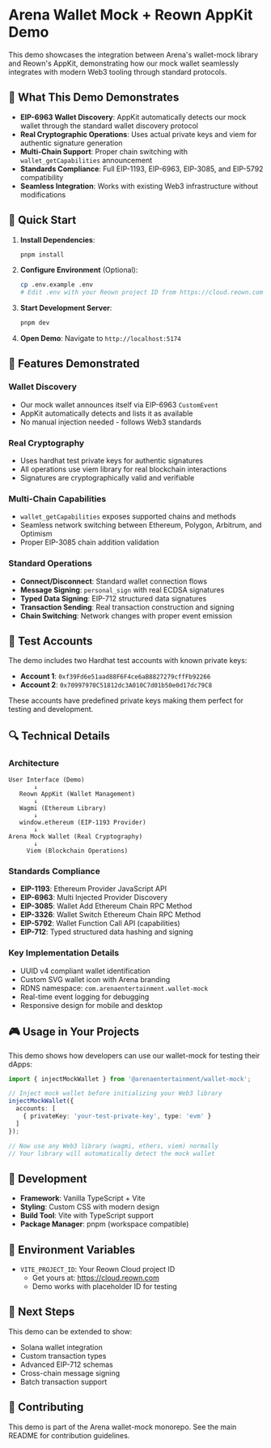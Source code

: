 # Arena Wallet Mock + Reown AppKit Demo

This demo showcases the integration between Arena's wallet-mock library and Reown's AppKit, demonstrating how our mock wallet seamlessly integrates with modern Web3 tooling through standard protocols.

## 🎯 What This Demo Demonstrates

- **EIP-6963 Wallet Discovery**: AppKit automatically detects our mock wallet through the standard wallet discovery protocol
- **Real Cryptographic Operations**: Uses actual private keys and viem for authentic signature generation
- **Multi-Chain Support**: Proper chain switching with `wallet_getCapabilities` announcement
- **Standards Compliance**: Full EIP-1193, EIP-6963, EIP-3085, and EIP-5792 compatibility
- **Seamless Integration**: Works with existing Web3 infrastructure without modifications

## 🚀 Quick Start

1. **Install Dependencies**:
   ```bash
   pnpm install
   ```

2. **Configure Environment** (Optional):
   ```bash
   cp .env.example .env
   # Edit .env with your Reown project ID from https://cloud.reown.com
   ```

3. **Start Development Server**:
   ```bash
   pnpm dev
   ```

4. **Open Demo**: Navigate to `http://localhost:5174`

## 🔧 Features Demonstrated

### Wallet Discovery
- Our mock wallet announces itself via EIP-6963 `CustomEvent`
- AppKit automatically detects and lists it as available
- No manual injection needed - follows Web3 standards

### Real Cryptography
- Uses hardhat test private keys for authentic signatures
- All operations use viem library for real blockchain interactions
- Signatures are cryptographically valid and verifiable

### Multi-Chain Capabilities
- `wallet_getCapabilities` exposes supported chains and methods
- Seamless network switching between Ethereum, Polygon, Arbitrum, and Optimism
- Proper EIP-3085 chain addition validation

### Standard Operations
- **Connect/Disconnect**: Standard wallet connection flows
- **Message Signing**: `personal_sign` with real ECDSA signatures
- **Typed Data Signing**: EIP-712 structured data signatures
- **Transaction Sending**: Real transaction construction and signing
- **Chain Switching**: Network changes with proper event emission

## 🧪 Test Accounts

The demo includes two Hardhat test accounts with known private keys:

- **Account 1**: `0xf39Fd6e51aad88F6F4ce6aB8827279cffFb92266`
- **Account 2**: `0x70997970C51812dc3A010C7d01b50e0d17dc79C8`

These accounts have predefined private keys making them perfect for testing and development.

## 🔍 Technical Details

### Architecture
```
User Interface (Demo)
       ↓
   Reown AppKit (Wallet Management)
       ↓
   Wagmi (Ethereum Library)
       ↓
   window.ethereum (EIP-1193 Provider)
       ↓
Arena Mock Wallet (Real Cryptography)
       ↓
     Viem (Blockchain Operations)
```

### Standards Compliance
- **EIP-1193**: Ethereum Provider JavaScript API
- **EIP-6963**: Multi Injected Provider Discovery
- **EIP-3085**: Wallet Add Ethereum Chain RPC Method
- **EIP-3326**: Wallet Switch Ethereum Chain RPC Method
- **EIP-5792**: Wallet Function Call API (capabilities)
- **EIP-712**: Typed structured data hashing and signing

### Key Implementation Details
- UUID v4 compliant wallet identification
- Custom SVG wallet icon with Arena branding
- RDNS namespace: `com.arenaentertainment.wallet-mock`
- Real-time event logging for debugging
- Responsive design for mobile and desktop

## 🎮 Usage in Your Projects

This demo shows how developers can use our wallet-mock for testing their dApps:

```typescript
import { injectMockWallet } from '@arenaentertainment/wallet-mock';

// Inject mock wallet before initializing your Web3 library
injectMockWallet({
  accounts: [
    { privateKey: 'your-test-private-key', type: 'evm' }
  ]
});

// Now use any Web3 library (wagmi, ethers, viem) normally
// Your library will automatically detect the mock wallet
```

## 🔧 Development

- **Framework**: Vanilla TypeScript + Vite
- **Styling**: Custom CSS with modern design
- **Build Tool**: Vite with TypeScript support
- **Package Manager**: pnpm (workspace compatible)

## 📝 Environment Variables

- `VITE_PROJECT_ID`: Your Reown Cloud project ID
  - Get yours at: https://cloud.reown.com
  - Demo works with placeholder ID for testing

## 🎯 Next Steps

This demo can be extended to show:
- Solana wallet integration
- Custom transaction types
- Advanced EIP-712 schemas
- Cross-chain message signing
- Batch transaction support

## 🤝 Contributing

This demo is part of the Arena wallet-mock monorepo. See the main README for contribution guidelines.